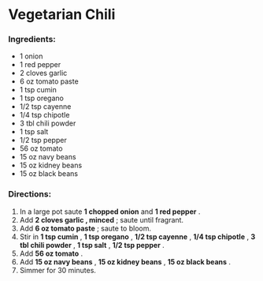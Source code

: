 # Vegetarian Chili 

### Ingredients: 
* 1 onion
* 1 red pepper
* 2 cloves garlic
* 6 oz tomato paste
* 1 tsp cumin
* 1 tsp oregano
* 1/2 tsp cayenne
* 1/4 tsp chipotle
* 3 tbl chili powder
* 1 tsp salt
* 1/2 tsp pepper
* 56 oz tomato
* 15 oz navy beans
* 15 oz kidney beans
* 15 oz black beans

### Directions: 
1. In a large pot saute **1 chopped onion** and **1 red pepper** . 
2. Add **2 cloves garlic , minced** ; saute until fragrant. 
3. Add **6 oz tomato paste** ; saute to bloom. 
4. Stir in **1 tsp cumin** , **1 tsp oregano** , **1/2 tsp cayenne** , **1/4 tsp chipotle** , **3 tbl chili powder** , **1 tsp salt** , **1/2 tsp pepper** . 
5. Add **56 oz tomato** . 
6. Add **15 oz navy beans** , **15 oz kidney beans** , **15 oz black beans** . 
7. Simmer for 30 minutes. 
